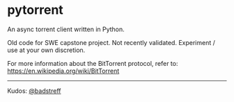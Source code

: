 # pytorrent

An async torrent client written in Python.

Old code for SWE capstone project. Not recently validated. Experiment / use at your own discretion.

For more information about the BitTorrent protocol, refer to: https://en.wikipedia.org/wiki/BitTorrent

---

Kudos: [@badstreff](https://github.com/badstreff)
